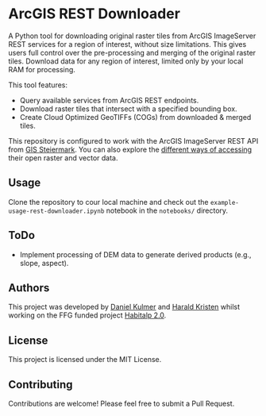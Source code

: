 # ArcGIS REST Downloader

A Python tool for downloading original raster tiles from ArcGIS ImageServer REST services for a region of interest, without size limitations.
This gives users full control over the pre-processing and merging of the original raster tiles. Download data for any region of interest, limited only by your local RAM for processing.

This tool features:
- Query available services from ArcGIS REST endpoints.
- Download raster tiles that intersect with a specified bounding box.
- Create Cloud Optimized GeoTIFFs (COGs) from downloaded & merged tiles.

This repository is configured to work with the ArcGIS ImageServer REST API from [GIS Steiermark](https://gis.stmk.gv.at). You can also explore the [different ways of accessing](https://www.landesentwicklung.steiermark.at/cms/beitrag/12866797/145230171/) their open raster and vector data.

## Usage

Clone the repository to cour local machine and check out the `example-usage-rest-downloader.ipynb` notebook in the `notebooks/` directory.

## ToDo
- Implement processing of DEM data to generate derived products (e.g., slope, aspect).

## Authors
This project was developed by [Daniel Kulmer](https://www.joanneum.at/personen/daniel-kulmer-bsc/) and [Harald Kristen](https://www.linkedin.com/in/harald-kristen/) whilst working on the FFG funded project [Habitalp 2.0](https://projekte.ffg.at/projekt/5123116).

## License

This project is licensed under the MIT License.

## Contributing

Contributions are welcome! Please feel free to submit a Pull Request.

